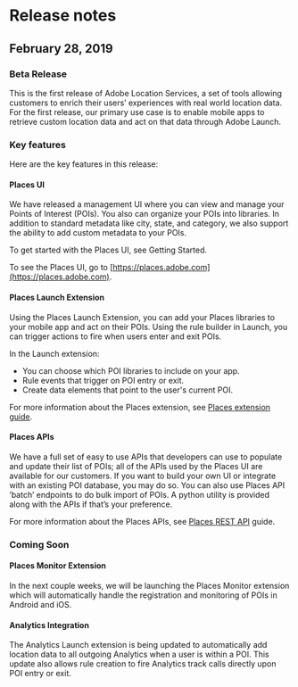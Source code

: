 # Release notes

## February 28, 2019

### Beta Release

This is the first release of Adobe Location Services, a set of tools allowing customers to enrich their users’ experiences with real world location data. For the first release, our primary use case is to enable mobile apps to retrieve custom location data and act on that data through Adobe Launch.

### Key features

Here are the key features in this release:

#### Places UI 

We have released a management UI where you can view and manage your Points of Interest \(POIs\). You also can organize your POIs into libraries. In addition to standard metadata like city, state, and category, we also support the ability to add custom metadata to your POIs.

To get started with the Places UI, see Getting Started.

To see the Places UI, go to [https://places.adobe.com](https://places.adobe.com). 

#### Places Launch Extension 

Using the Places Launch Extension, you can add your Places libraries to your mobile app and act on their POIs. Using the rule builder in Launch, you can trigger actions to fire when users enter and exit POIs.

In the Launch extension: 

* You can choose which POI libraries to include on your app.
* Rule events that trigger on POI entry or exit.
* Create data elements that point to the user's current POI.

For more information about the Places extension, see [Places extension guide](https://launch.gitbook.io/launch-adobe-mobile-sdk-beta/v/places/extension-reference/places-extension).

#### Places APIs 

We have a full set of easy to use APIs that developers can use to populate and update their list of POIs; all of the APIs used by the Places UI are available for our customers. If you want to build your own UI or integrate with an existing POI database, you may do so. You can also use Places API ’batch’ endpoints to do bulk import of POIs. A python utility is provided along with the APIs if that’s your preference.

For more information about the Places APIs, see [Places REST API](https://launch.gitbook.io/places-developer-by-adobe-documentation/) guide.

### Coming Soon

#### Places Monitor Extension 

In the next couple weeks, we will be launching the Places Monitor extension which will automatically handle the registration and monitoring of POIs in Android and iOS.

#### Analytics Integration 

The Analytics Launch extension is being updated to automatically add location data to all outgoing Analytics when a user is within a POI. This update also allows rule creation to fire Analytics track calls directly upon POI entry or exit.

